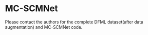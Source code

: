 # MC-SCMNet
Please contact the authors for the complete DFML dataset(after data augmentation) and MC-SCMNet code.
